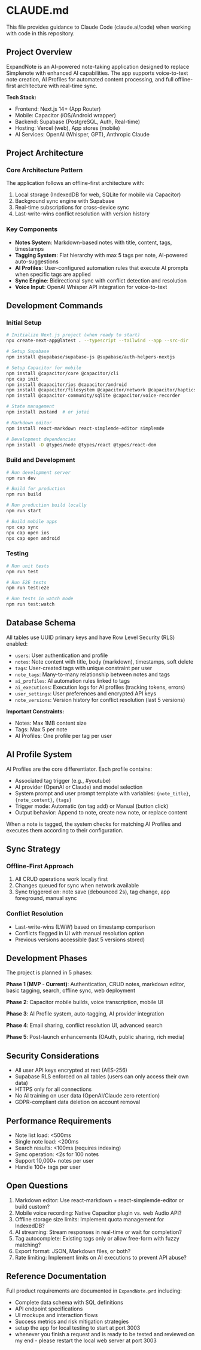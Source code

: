 # CLAUDE.md

This file provides guidance to Claude Code (claude.ai/code) when working with code in this repository.

## Project Overview

ExpandNote is an AI-powered note-taking application designed to replace Simplenote with enhanced AI capabilities. The app supports voice-to-text note creation, AI Profiles for automated content processing, and full offline-first architecture with real-time sync.

**Tech Stack:**
- Frontend: Next.js 14+ (App Router)
- Mobile: Capacitor (iOS/Android wrapper)
- Backend: Supabase (PostgreSQL, Auth, Real-time)
- Hosting: Vercel (web), App stores (mobile)
- AI Services: OpenAI (Whisper, GPT), Anthropic Claude

## Project Architecture

### Core Architecture Pattern
The application follows an offline-first architecture with:
1. Local storage (IndexedDB for web, SQLite for mobile via Capacitor)
2. Background sync engine with Supabase
3. Real-time subscriptions for cross-device sync
4. Last-write-wins conflict resolution with version history

### Key Components
- **Notes System**: Markdown-based notes with title, content, tags, timestamps
- **Tagging System**: Flat hierarchy with max 5 tags per note, AI-powered auto-suggestions
- **AI Profiles**: User-configured automation rules that execute AI prompts when specific tags are applied
- **Sync Engine**: Bidirectional sync with conflict detection and resolution
- **Voice Input**: OpenAI Whisper API integration for voice-to-text

## Development Commands

### Initial Setup
```bash
# Initialize Next.js project (when ready to start)
npx create-next-app@latest . --typescript --tailwind --app --src-dir

# Setup Supabase
npm install @supabase/supabase-js @supabase/auth-helpers-nextjs

# Setup Capacitor for mobile
npm install @capacitor/core @capacitor/cli
npx cap init
npm install @capacitor/ios @capacitor/android
npm install @capacitor/filesystem @capacitor/network @capacitor/haptics
npm install @capacitor-community/sqlite @capacitor/voice-recorder

# State management
npm install zustand  # or jotai

# Markdown editor
npm install react-markdown react-simplemde-editor simplemde

# Development dependencies
npm install -D @types/node @types/react @types/react-dom
```

### Build and Development
```bash
# Run development server
npm run dev

# Build for production
npm run build

# Run production build locally
npm run start

# Build mobile apps
npx cap sync
npx cap open ios
npx cap open android
```

### Testing
```bash
# Run unit tests
npm run test

# Run E2E tests
npm run test:e2e

# Run tests in watch mode
npm run test:watch
```

## Database Schema

All tables use UUID primary keys and have Row Level Security (RLS) enabled:

- `users`: User authentication and profile
- `notes`: Note content with title, body (markdown), timestamps, soft delete
- `tags`: User-created tags with unique constraint per user
- `note_tags`: Many-to-many relationship between notes and tags
- `ai_profiles`: AI automation rules linked to tags
- `ai_executions`: Execution logs for AI profiles (tracking tokens, errors)
- `user_settings`: User preferences and encrypted API keys
- `note_versions`: Version history for conflict resolution (last 5 versions)

**Important Constraints:**
- Notes: Max 1MB content size
- Tags: Max 5 per note
- AI Profiles: One profile per tag per user

## AI Profile System

AI Profiles are the core differentiator. Each profile contains:
- Associated tag trigger (e.g., #youtube)
- AI provider (OpenAI or Claude) and model selection
- System prompt and user prompt template with variables: `{note_title}`, `{note_content}`, `{tags}`
- Trigger mode: Automatic (on tag add) or Manual (button click)
- Output behavior: Append to note, create new note, or replace content

When a note is tagged, the system checks for matching AI Profiles and executes them according to their configuration.

## Sync Strategy

### Offline-First Approach
1. All CRUD operations work locally first
2. Changes queued for sync when network available
3. Sync triggered on: note save (debounced 2s), tag change, app foreground, manual sync

### Conflict Resolution
- Last-write-wins (LWW) based on timestamp comparison
- Conflicts flagged in UI with manual resolution option
- Previous versions accessible (last 5 versions stored)

## Development Phases

The project is planned in 5 phases:

**Phase 1 (MVP - Current)**: Authentication, CRUD notes, markdown editor, basic tagging, search, offline sync, web deployment

**Phase 2**: Capacitor mobile builds, voice transcription, mobile UI

**Phase 3**: AI Profile system, auto-tagging, AI provider integration

**Phase 4**: Email sharing, conflict resolution UI, advanced search

**Phase 5**: Post-launch enhancements (OAuth, public sharing, rich media)

## Security Considerations

- All user API keys encrypted at rest (AES-256)
- Supabase RLS enforced on all tables (users can only access their own data)
- HTTPS only for all connections
- No AI training on user data (OpenAI/Claude zero retention)
- GDPR-compliant data deletion on account removal

## Performance Requirements

- Note list load: <500ms
- Single note load: <200ms
- Search results: <100ms (requires indexing)
- Sync operation: <2s for 100 notes
- Support 10,000+ notes per user
- Handle 100+ tags per user

## Open Questions

1. Markdown editor: Use react-markdown + react-simplemde-editor or build custom?
2. Mobile voice recording: Native Capacitor plugin vs. web Audio API?
3. Offline storage size limits: Implement quota management for IndexedDB?
4. AI streaming: Stream responses in real-time or wait for completion?
5. Tag autocomplete: Existing tags only or allow free-form with fuzzy matching?
6. Export format: JSON, Markdown files, or both?
7. Rate limiting: Implement limits on AI executions to prevent API abuse?

## Reference Documentation

Full product requirements are documented in `ExpandNote.prd` including:
- Complete data schema with SQL definitions
- API endpoint specifications
- UI mockups and interaction flows
- Success metrics and risk mitigation strategies
- setup the app for local testing to start at port 3003
- whenever you finish a request and is ready to be tested and reviewed on my end - please restart the local web server at port 3003